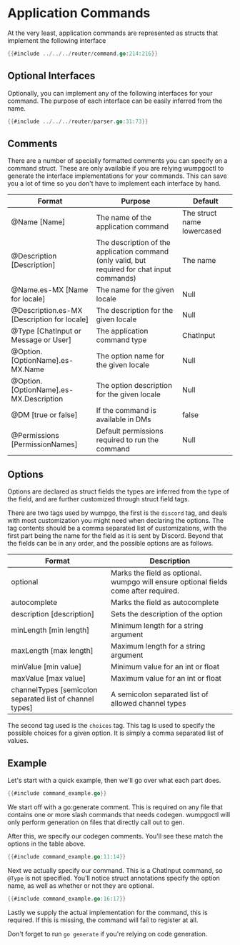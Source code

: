 # Application Commands

At the very least, application commands are represented as structs that implement the following interface
```go
{{#include ../../../router/command.go:214:216}}
```

## Optional Interfaces

Optionally, you can implement any of the following interfaces for your command.  The purpose of each interface can be easily inferred from the name.

```go
{{#include ../../../router/parser.go:31:73}}
```

## Comments

There are a number of specially formatted comments you can specify on a command struct.  These are only available if you are relying wumpgoctl to generate the interface implementations for your commands.  This can save you a lot of time so you don't have to implement each interface by hand.

| Format | Purpose | Default |
|---------|---------|--------|
| @Name [Name] | The name of the application command | The struct name lowercased |
| @Description [Description] | The description of the application command (only valid, but required for chat input commands) | The name |
| @Name.es-MX [Name for locale] | The name for the given locale | Null |
| @Description.es-MX [Description for locale] | The description for the given locale | Null |
| @Type [ChatInput or Message or User] | The application command type | ChatInput |
| @Option.[OptionName].es-MX.Name | The option name for the given locale | Null |
| @Option.[OptionName].es-MX.Description | The option description for the given locale | Null |
| @DM [true or false] | If the command is available in DMs | false |
| @Permissions [PermissionNames] | Default permissions required to run the command | Null |

## Options

Options are declared as struct fields the types are inferred from the type of the field, and are further customized through struct field tags.

There are two tags used by wumpgo, the first is the `discord` tag, and deals with most customization you might need when declaring the options.  The tag contents should be a comma separated list of customizations, with the first part being the name for the field as it is sent by Discord.  Beyond that the fields can be in any order, and the possible options are as follows.

| Format | Description |
|--------|-------------|
| optional | Marks the field as optional.  wumpgo will ensure optional fields come after required. |
| autocomplete | Marks the field as autocomplete |
| description [description] | Sets the description of the option |
| minLength [min length] | Minimum length for a string argument |
| maxLength [max length] | Maximum length for a string argument |
| minValue [min value] | Minimum value for an int or float |
| maxValue [max value] | Maximum value for an int or float |
| channelTypes [semicolon separated list of channel types] | A semicolon separated list of allowed channel types |

The second tag used is the `choices` tag.  This tag is used to specify the possible choices for a given option.  It is simply a comma separated list of values.

## Example
Let's start with a quick example, then we'll go over what each part does.

```go
{{#include command_example.go}}
```

We start off with a go:generate comment.  This is required on any file that contains one or more slash commands that needs codegen.  wumpgoctl will only perform generation on files that directly call out to gen.

After this, we specify our codegen comments.  You'll see these match the options in the table above.
```go
{{#include command_example.go:11:14}}
```

Next we actually specify our command.  This is a ChatInput command, so `@Type` is not specified.  You'll notice struct annotations specify the option name, as well as whether or not they are optional.
```go
{{#include command_example.go:16:17}}
```

Lastly we supply the actual implementation for the command, this is required.  If this is missing, the command will fail to register at all.

Don't forget to run `go generate` if you're relying on code generation.